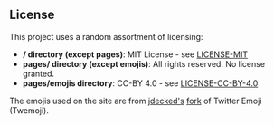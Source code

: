 ## License

This project uses a random assortment of licensing:

- **/ directory (except pages)**: MIT License - see [LICENSE-MIT](LICENSE-MIT.txt)
- **pages/ directory (except emojis)**: All rights reserved. No license granted.
- **pages/emojis directory**: CC-BY 4.0 - see [LICENSE-CC-BY-4.0](LICENSE-CC-BY-4.0.txt)

The emojis used on the site are from [jdecked's](https://github.com/jdecked) [fork](https://github.com/jdecked/twemoji/tree/main) of Twitter Emoji (Twemoji).
